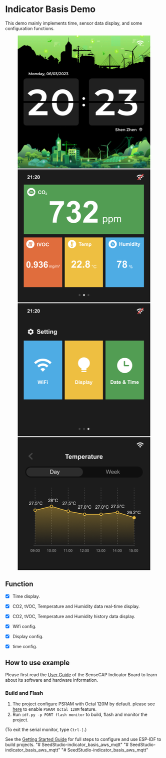 # Indicator Basis Demo

This demo mainly implements time, sensor data display, and some configuration functions.

<figure class="third">
    <img src="./docs/page1.png" width="480"/> <img src="./docs/page2.png" width="480"/>
    <img src="./docs/page3.png" width="480"/> <img src="./docs/page4.png" width="480"/>
</figure>

## Function
- [x] Time display.
- [x] CO2, tVOC, Temperature and Humidity data real-time display.
- [x] CO2, tVOC, Temperature and Humidity history data display.
- [x] Wifi config.
- [x] Display config.
- [x] time config.


## How to use example

Please first read the [User Guide](https://wiki.seeedstudio.com/SenseCAP_Indicator_Get_Started) of the SenseCAP Indicator Board to learn about its software and hardware information.


### Build and Flash

1. The project configure PSRAM with Octal 120M by default. please see [here](../../tools/patch/README.md#idf-patch) to enable `PSRAM Octal 120M` feature.
2. Run `idf.py -p PORT flash monitor` to build, flash and monitor the project.

(To exit the serial monitor, type ``Ctrl-]``.)

See the [Getting Started Guide](https://docs.espressif.com/projects/esp-idf/en/latest/get-started/index.html) for full steps to configure and use ESP-IDF to build projects.
"# SeedStudio-indicator_basis_aws_mqtt" 
"# SeedStudio-indicator_basis_aws_mqtt" 
"# SeedStudio-indicator_basis_aws_mqtt" 
